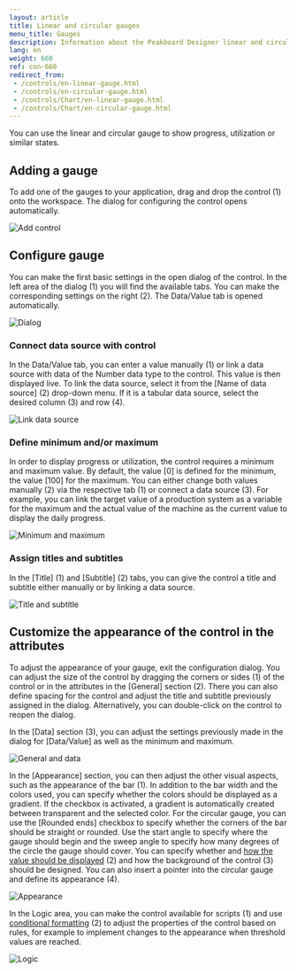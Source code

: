 ```yaml
---
layout: article
title: Linear and circular gauges
menu_title: Gauges
description: Information about the Peakboard Designer linear and circular gauge controls.
lang: en
weight: 660
ref: con-660
redirect_from:
 - /controls/en-linear-gauge.html
 - /controls/en-circular-gauge.html
 - /controls/Chart/en-linear-gauge.html
 - /controls/Chart/en-circular-gauge.html
---
```


You can use the linear and circular gauge to show progress, utilization or similar states.

## Adding a gauge

To add one of the gauges to your application, drag and drop the control (1) onto the workspace. The dialog for configuring the control opens automatically.

![Add control](/assets/images/Controls/gauge/en-gauge-01.png)

## Configure gauge

You can make the first basic settings in the open dialog of the control. In the left area of the dialog (1) you will find the available tabs. You can make the corresponding settings on the right (2). The Data/Value tab is opened automatically.

![Dialog](/assets/images/Controls/gauge/en-gauge-02.png)

### Connect data source with control

In the Data/Value tab, you can enter a value manually (1) or link a data source with data of the Number data type to the control. This value is then displayed live.
To link the data source, select it from the [Name of data source] (2) drop-down menu. If it is a tabular data source, select the desired column (3) and row (4).

![Link data source](/assets/images/Controls/gauge/en-gauge-03.png)

### Define minimum and/or maximum

In order to display progress or utilization, the control requires a minimum and maximum value. By default, the value [0] is defined for the minimum, the value [100] for the maximum. You can either change both values manually (2) via the respective tab (1) or connect a data source (3). For example, you can link the target value of a production system as a variable for the maximum and the actual value of the machine as the current value to display the daily progress.

![Minimum and maximum](/assets/images/Controls/gauge/en-gauge-04.png)

### Assign titles and subtitles

In the [Title] (1) and [Subtitle] (2) tabs, you can give the control a title and subtitle either manually or by linking a data source.

![Title and subtitle](/assets/images/Controls/gauge/en-gauge-05.png)

## Customize the appearance of the control in the attributes

To adjust the appearance of your gauge, exit the configuration dialog.
You can adjust the size of the control by dragging the corners or sides (1) of the control or in the attributes in the [General] section (2). There you can also define spacing for the control and adjust the title and subtitle previously assigned in the dialog. Alternatively, you can double-click on the control to reopen the dialog.

In the [Data] section (3), you can adjust the settings previously made in the dialog for [Data/Value] as well as the minimum and maximum.

![General and data](/assets/images/Controls/gauge/en-gauge-06.png)

In the [Appearance] section, you can then adjust the other visual aspects, such as the appearance of the bar (1). In addition to the bar width and the colors used, you can specify whether the colors should be displayed as a gradient. If the checkbox is activated, a gradient is automatically created between transparent and the selected color. For the circular gauge, you can use the [Rounded ends] checkbox to specify whether the corners of the bar should be straight or rounded. Use the start angle to specify where the gauge should begin and the sweep angle to specify how many degrees of the circle the gauge should cover. You can specify whether and [how the value should be displayed](/controls/Basics/en-formating-values.html) (2) and how the background of the control (3) should be designed.
You can also insert a pointer into the circular gauge and define its appearance (4).

![Appearance](/assets/images/Controls/gauge/en-gauge-07.png)

In the Logic area, you can make the control available for scripts (1) and use [conditional formatting](/controls/Basics/en-cf.html) (2) to adjust the properties of the control based on rules, for example to implement changes to the appearance when threshold values are reached.

![Logic](/assets/images/Controls/gauge/en-gauge-08.png)
